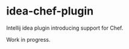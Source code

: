 idea-chef-plugin
================

Intellij idea plugin introducing support for Chef.

Work in progress.
